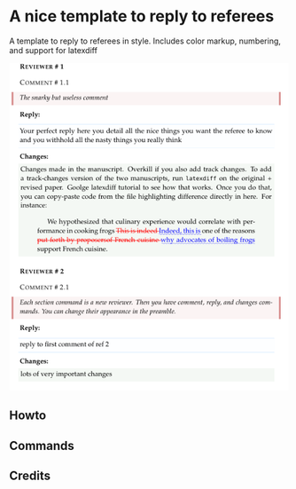 # A nice template to reply to referees

A template to reply to referees in style. Includes color markup, numbering, and support for latexdiff

![alt text](Img/example.png "Title")

## Howto

## Commands

## Credits
